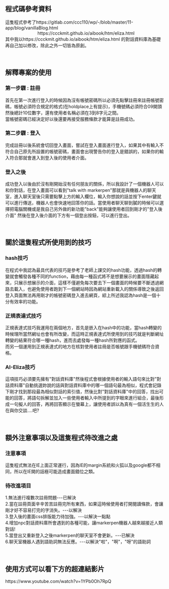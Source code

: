<h2>程式碼參考資料</h2>
<p>
這隻程式參考了https://gitlab.com/ccc110/wp/-/blob/master/11-app/blog/vanillaBlog.html<br/>
&nbsp&nbsp&nbsp&nbsp&nbsp&nbsp&nbsp&nbsp&nbsp&nbsp&nbsp&nbsp&nbsp&nbsp&nbsp&nbsp&nbsp&nbsp&nbsp&nbsp&nbsp&nbsp&nbsp&nbsp&nbsp https://ccckmit.github.io/aibook/htm/eliza.html<br/>
其中我以https://ccckmit.github.io/aibook/htm/eliza.html 的對話資料庫為基礎再自己加以修改，除此之外一切皆為原創。
</p>
<br/>
<h2>解釋專案的使用</h2>
<h3>第一步驟 : 註冊</h3>
<p>
首先在第一次進行登入的時候因為沒有帳號密碼所以必須先點擊註冊來註冊帳號密碼，帳號必須符合規定的格式(在holdplace上有提示)，手機號碼必須符合09開頭然後總計10位數字，還有使用者名稱必須在3到8字元之間。<br/>
當帳號密碼已經決定好以後還要再接受服務條款才能算是註冊成功。
</p>

<h3>第二步驟 : 登入</h3>
<p>
完成註冊以後系統會切回登入畫面，嘗試在登入畫面進行登入，如果其中有輸入不符合自己原先所設置的帳號密碼，畫面會出現警告你的登入是錯誤的，如果你的輸入符合那就會進入到登入後的使用者介面。 
</p>

<h3>登入之後</h3>
<p>
成功登入以後由於沒有剛開始沒有任何朋友的關係，所以我設計了一個機器人可以和你對話，在登入畫面可以看到"talk with markerpen"那就是與機器人的聊天室，進入聊天室後只需要點擊上方的輸入欄位，輸入你想說的話並按下enter鍵就可以進行傳送，機器人也會快速地回答你的話。當使用者聊天聊到膩的時候可以選擇把電腦關機或是我自己另外做的新功能"back"能夠讓使用者回到剛才的"登入後介面" 然後在登入後介面的下方有一個登出按鈕，可以進行登出。
</p>
<br/>

<h2>關於這隻程式所使用到的技巧</h2>
<h3>hash技巧</h3>
<p>
在程式中我認為最具代表的技巧是參考了老師上課交的hash功能，透過hash的轉變就會觸發各種不同的function，藉由每一種函式將不是想要展示的畫面隱藏起來，只展示想展示的介面，這樣不僅避免每次要去下一個畫面的時候要不斷透過網路去載入，也避免使用者跑到下一個網站時因為網站重新載入的關係導致之後返回登入頁面無法再用剛才的帳號密碼登入進去網頁，綜上所述我認為hash是一個十分有效率的功能。
</p>
<h3>正規表達式技巧</h3>
<p>
 正規表達式技巧我運用在兩個地方，首先是嵌入在hash中的功能，當hash轉變的時候理所當然網址也會有所改變，而這時正規表達式所使用到的技巧就是判斷網址轉變的結果符合哪一種hash，進而去處發每一種hash所對應的函式。<br/>
 而另一個運用到正規表達式的地方在核對使用者註冊是否帳號跟手機號碼符合資格。
 </p> 
 <h3>AI-Eliza技巧</h3>
 <p>
 這項技巧必須要先擁有"對話資料庫"然後程式會根據使用者的輸入語句來比對"對話資料庫"自動挑選妳說的話與對話資料庫中的哪一個語句最為相似，程式會記錄下剛才找到那段最為相似對話的索引值，然後比對"對話資料庫"中的回答，找出可能的回答，將語句拆解並加入一些使用者輸入中所提到的字眼來進行組合，最後形成一句擬人的回答，再將回答顯示在螢幕上，讓使用者誤以為真有一個活生生的人在與你交談....吧?
  </p>
    <br/>
 <h2>額外注意事項以及這隻程式待改進之處</h2>
 <h3>注意事項</h3>
 <p>
 這隻程式無法在IE上面正常運行，因為IE的margin系統和火狐以及google都不相同，所以在IE開的話極可能造成畫面錯位之類。
 <p>

 <h3>待改進項目</h3>
 <p>
 1.無法進行複數次註冊問題---已解決<br/>
 2.當在註冊頁面辛辛苦苦註冊完所有東西，如果這時候使用者打開閱讀條款，會讓剛才好不容易打完的字消失。---以解決<br/>
 3.登入後的畫面css排版能力待加強。---以解決一點點<br/>
 4.增加npc對話資料庫所會遇到的各種可能，讓markerpen機器人越來越接近人類對話!<br/>
 5.當登出又重新登入之後markerpen的聊天室不會更新。---已解決<br/>
 6.聊天室機器人遇到語助詞無法反應。---以解決"啦"，"啊"，"呀"的語助詞
 </p>
<br/>
<h2>使用方式可以看下方的超連結影片</h2>
https://www.youtube.com/watch?v=1YPb0Oh7RpQ
